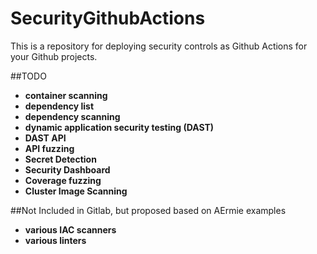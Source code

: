 # SecurityGithubActions
This is a repository for deploying security controls as Github Actions for your Github projects.
  
##TODO
- __container scanning__
- __dependency list__
- __dependency scanning__
- __dynamic application security testing (DAST)__
- __DAST API__
- __API fuzzing__
- __Secret Detection__
- __Security Dashboard__
- __Coverage fuzzing__
- __Cluster Image Scanning__

##Not Included in Gitlab, but proposed based on AErmie examples
- __various IAC scanners__
- __various linters__